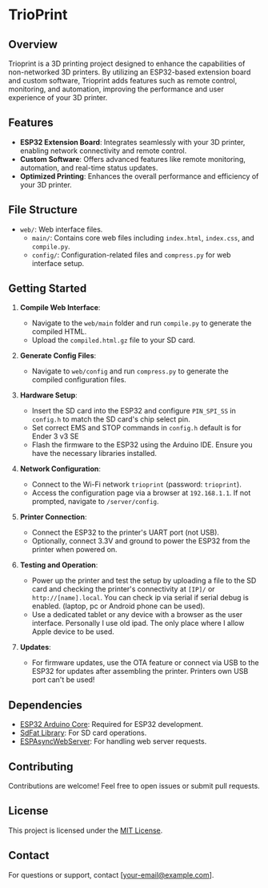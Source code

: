 # TrioPrint

## Overview
Trioprint is a 3D printing project designed to enhance the capabilities of non-networked 3D printers. By utilizing an ESP32-based extension board and custom software, Trioprint adds features such as remote control, monitoring, and automation, improving the performance and user experience of your 3D printer.

## Features
- **ESP32 Extension Board**: Integrates seamlessly with your 3D printer, enabling network connectivity and remote control.
- **Custom Software**: Offers advanced features like remote monitoring, automation, and real-time status updates.
- **Optimized Printing**: Enhances the overall performance and efficiency of your 3D printer.

## File Structure
- `web/`: Web interface files.
  - `main/`: Contains core web files including `index.html`, `index.css`, and `compile.py`.
  - `config/`: Configuration-related files and `compress.py` for web interface setup.

## Getting Started

1. **Compile Web Interface**:
   - Navigate to the `web/main` folder and run `compile.py` to generate the compiled HTML.
   - Upload the `compiled.html.gz` file to your SD card.

2. **Generate Config Files**:
   - Navigate to `web/config` and run `compress.py` to generate the compiled configuration files.

3. **Hardware Setup**:
   - Insert the SD card into the ESP32 and configure `PIN_SPI_SS` in `config.h` to match the SD card's chip select pin.
   - Set correct EMS and STOP commands in `config.h` default is for Ender 3 v3 SE
   - Flash the firmware to the ESP32 using the Arduino IDE. Ensure you have the necessary libraries installed.

4. **Network Configuration**:
   - Connect to the Wi-Fi network `trioprint` (password: `trioprint`).
   - Access the configuration page via a browser at `192.168.1.1`. If not prompted, navigate to `/server/config`.

5. **Printer Connection**:
   - Connect the ESP32 to the printer's UART port (not USB).
   - Optionally, connect 3.3V and ground to power the ESP32 from the printer when powered on.

6. **Testing and Operation**:
   - Power up the printer and test the setup by uploading a file to the SD card and checking the printer's connectivity at `[IP]/` or `http://[name].local`. You can check ip via serial if serial debug is enabled. (laptop, pc or Android phone can be used).
   - Use a dedicated tablet or any device with a browser as the user interface. Personally I use old ipad. The only place where I allow Apple device to be used.

7. **Updates**:
   - For firmware updates, use the OTA feature or connect via USB to the ESP32 for updates after assembling the printer. Printers own USB port can't be used!

## Dependencies
- [ESP32 Arduino Core](https://github.com/espressif/arduino-esp32): Required for ESP32 development.
- [SdFat Library](https://github.com/greiman/SdFat): For SD card operations.
- [ESPAsyncWebServer](https://github.com/me-no-dev/ESPAsyncWebServer): For handling web server requests.

## Contributing
Contributions are welcome! Feel free to open issues or submit pull requests.

## License
This project is licensed under the [MIT License](LICENSE).

## Contact
For questions or support, contact [your-email@example.com].
